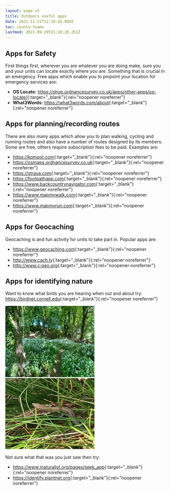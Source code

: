 ```yaml
---
layout: page-v5
title: Outdoors useful apps
date: 2021-11-21T12:10:26.889Z
toc: county-teams
lastmod: 2022-09-29T21:18:28.251Z
---
```


## Apps for Safety

First things first, wherever you are whatever you are doing make, sure you and your units can locate exactly where you are.  Something that is crucial in an emergency.  Free apps which enable you to pinpoint your location for emergency services are:

- **OS Locate:** <https://shop.ordnancesurvey.co.uk/apps/other-apps/os-locate/>{:target="_blank"}{:rel="noopener noreferrer"}
- **What3Words:** <https://what3words.com/about>{:target="_blank"}{:rel="noopener noreferrer"}

## Apps for planning/recording routes

There are also many apps which allow you to plan walking, cycling and running routes and also have a number of routes designed by its members.  Some are free, others require subscription fees to be paid.  Examples are: 

- <https://komoot.com>{:target="_blank"}{:rel="noopener noreferrer"}
- <https://osmaps.ordnancesurvey.co.uk>{:target="_blank"}{:rel="noopener noreferrer"}
- <https://strava.com>{:target="_blank"}{:rel="noopener noreferrer"}
- <https://footpathapp.com>{:target="_blank"}{:rel="noopener noreferrer"}
- <https://www.backcountrynavigator.com>{:target="_blank"}{:rel="noopener noreferrer"}
- <https://www.mapmywalk.com>{:target="_blank"}{:rel="noopener noreferrer"}
- <https://www.mapmyrun.com>{:target="_blank"}{:rel="noopener noreferrer"}

## Apps for Geocaching

Geocaching is and fun activity for units to take part in.  Popular apps are:

- <https://www.geocaching.com>{:target="_blank"}{:rel="noopener noreferrer"}
- <http://www.cach.ly>{:target="_blank"}{:rel="noopener noreferrer"}
- <http://www.c:geo.org>{:target="_blank"}{:rel="noopener noreferrer"}

## Apps for identifying nature

Want to know what birds you are hearing when out and about try: <https://birdnet.cornell.edu>{:target="_blank"}{:rel="noopener noreferrer"}

![](/assets/images/2021/11/outdoor1.jpg) ![](/assets/images/2021/11/outdoor2-sm.jpg)
  
Not sure what that was you just saw then try:

- <https://www.inaturalist.org/pages/seek_app>{:target="_blank"}{:rel="noopener noreferrer"}
- <https://identify.plantnet.org>{:target="_blank"}{:rel="noopener noreferrer"}
